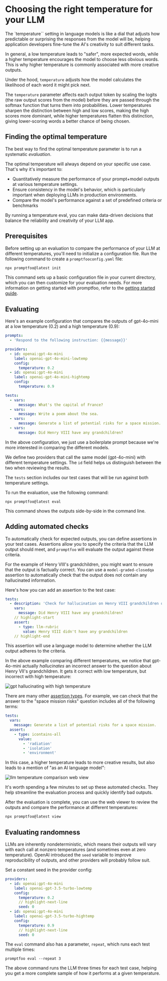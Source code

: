 # Choosing the right temperature for your LLM

The `temperature`` setting in language models is like a dial that adjusts how predictable or surprising the responses from the model will be, helping application developers fine-tune the AI's creativity to suit different tasks.

In general, a low temperature leads to "safer", more expected words, while a higher temperature encourages the model to choose less obvious words. This is why higher temperature is commonly associated with more creative outputs.

Under the hood, `temperature` adjusts how the model calculates the likelihood of each word it might pick next.

The `temperature` parameter affects each output token by scaling the logits (the raw output scores from the model) before they are passed through the softmax function that turns them into probabilities. Lower temperatures sharpen the distinction between high and low scores, making the high scores more dominant, while higher temperatures flatten this distinction, giving lower-scoring words a better chance of being chosen.

## Finding the optimal temperature

The best way to find the optimal temperature parameter is to run a systematic _evaluation_.

The optimal temperature will always depend on your specific use case. That's why it's important to:

- Quantitatively measure the performance of your prompt+model outputs at various temperature settings.
- Ensure consistency in the model's behavior, which is particularly important when deploying LLMs in production environments.
- Compare the model's performance against a set of predefined criteria or benchmarks

By running a temperature eval, you can make data-driven decisions that balance the reliability and creativity of your LLM app.

## Prerequisites

Before setting up an evaluation to compare the performance of your LLM at different temperatures, you'll need to initialize a configuration file. Run the following command to create a `promptfooconfig.yaml` file:

```sh
npx promptfoo@latest init
```

This command sets up a basic configuration file in your current directory, which you can then customize for your evaluation needs. For more information on getting started with promptfoo, refer to the [getting started guide](/docs/getting-started).

## Evaluating

Here's an example configuration that compares the outputs of gpt-4o-mini at a low temperature (0.2) and a high temperature (0.9):

```yaml title=promptfooconfig.yaml
prompts:
  - 'Respond to the following instruction: {{message}}'

providers:
  - id: openai:gpt-4o-mini
    label: openai-gpt-4o-mini-lowtemp
    config:
      temperature: 0.2
  - id: openai:gpt-4o-mini
    label: openai-gpt-4o-mini-hightemp
    config:
      temperature: 0.9

tests:
  - vars:
      message: What's the capital of France?
  - vars:
      message: Write a poem about the sea.
  - vars:
      message: Generate a list of potential risks for a space mission.
  - vars:
      message: Did Henry VIII have any grandchildren?
```

In the above configuration, we just use a boilerplate prompt because we're more interested in comparing the different models.

We define two providers that call the same model (gpt-4o-mini) with different temperature settings. The `id` field helps us distinguish between the two when reviewing the results.

The `tests` section includes our test cases that will be run against both temperature settings.

To run the evaluation, use the following command:

```
npx promptfoo@latest eval
```

This command shows the outputs side-by-side in the command line.

## Adding automated checks

To automatically check for expected outputs, you can define assertions in your test cases. Assertions allow you to specify the criteria that the LLM output should meet, and `promptfoo` will evaluate the output against these criteria.

For the example of Henry VIII's grandchildren, you might want to ensure that the output is factually correct. You can use a `model-graded-closedqa` assertion to automatically check that the output does not contain any hallucinated information.

Here's how you can add an assertion to the test case:

```yaml
tests:
  - description: 'Check for hallucination on Henry VIII grandchildren question'
    vars:
      message: Did Henry VIII have any grandchildren?
    // highlight-start
    assert:
      - type: llm-rubric
        value: Henry VIII didn't have any grandchildren
    // highlight-end
```

This assertion will use a language model to determine whether the LLM output adheres to the criteria.

In the above example comparing different temperatures, we notice that gpt-4o-mini actually _hallucinates_ an incorrect answer to the question about Henry VII's grandchildren. It gets it correct with low temperature, but incorrect with high temperature:

![gpt hallucinating with high temperature](/img/docs/gpt-temperature-hallucination.png)

There are many other [assertion types](/docs/configuration/expected-outputs). For example, we can check that the answer to the "space mission risks" question includes all of the following terms:

```yaml
tests:
  vars:
    message: Generate a list of potential risks for a space mission.
  assert:
    - type: icontains-all
      value:
        - 'radiation'
        - 'isolation'
        - 'environment'
```

In this case, a higher temperature leads to more creative results, but also leads to a mention of "as an AI language model":

![llm temperature comparison web view](/img/docs/llm-temperature-comparison-webview.png)

It's worth spending a few minutes to set up these automated checks. They help streamline the evaluation process and quickly identify bad outputs.

After the evaluation is complete, you can use the web viewer to review the outputs and compare the performance at different temperatures:

```sh
npx promptfoo@latest view
```

## Evaluating randomness

LLMs are inherently nondeterministic, which means their outputs will vary with each call at nonzero temperatures (and sometimes even at zero temperature). OpenAI introduced the `seed` variable to improve reproducibility of outputs, and other providers will probably follow suit.

Set a constant seed in the provider config:

```yaml
providers:
  - id: openai:gpt-4o-mini
    label: openai-gpt-3.5-turbo-lowtemp
    config:
      temperature: 0.2
      // highlight-next-line
      seed: 0
  - id: openai:gpt-4o-mini
    label: openai-gpt-3.5-turbo-hightemp
    config:
      temperature: 0.9
      // highlight-next-line
      seed: 0
```

The `eval` command also has a parameter, `repeat`, which runs each test multiple times:

```
promptfoo eval --repeat 3
```

The above command runs the LLM three times for each test case, helping you get a more complete sample of how it performs at a given temperature.
